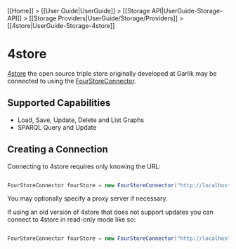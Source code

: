 [[Home]] > [[User Guide|UserGuide]] > [[Storage API|UserGuide-Storage-API]] > [[Storage Providers|UserGuide/Storage/Providers]] > [[4store|UserGuide-Storage-4store]]

# 4store 

[4store](http://4store.org) the open source triple store originally developed at Garlik may be connected to using the [FourStoreConnector](https://dotnetrdf.github.io/api/html/T_VDS_RDF_Storage_FourStoreConnector.htm).

## Supported Capabilities 

* Load, Save, Update, Delete and List Graphs
* SPARQL Query and Update

## Creating a Connection 

Connecting to 4store requires only knowing the URL:

```csharp

FourStoreConnector fourStore = new FourStoreConnector("http://localhost:8080");
```

You may optionally specify a proxy server if necessary.

If using an old version of 4store that does not support updates you can connect to 4store in read-only mode like so:

```csharp

FourStoreConnector fourStore = new FourStoreConnector("http://localhost:8080", false);
```